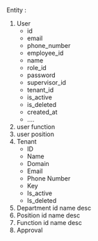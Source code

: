 Entity :
1. User
    - id
    - email
    - phone_number
    - employee_id
    - name
    - role_id
    - password
    - supervisor_id
    - tenant_id
    - is_active
    - is_deleted
    - created_at
    - ....
2. user function
3. user position
2. Tenant
   - ID
   - Name
   - Domain
   - Email
   - Phone Number
   - Key
   - Is_active
   - Is_deleted
3. Department
    id
    name
    desc
4. Position
    id
    name
    desc
5. Function
    id
    name
    desc
6. Approval
